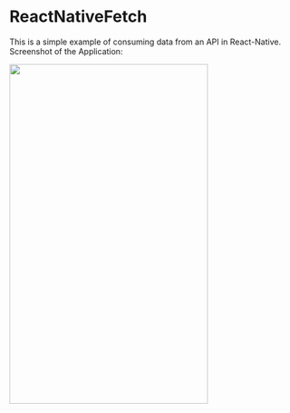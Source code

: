 # ReactNativeFetch
This is a simple example of consuming data from an API in React-Native.
Screenshot of the Application:

<img src="assets/screnshot.jpg" width="350" height="600"> 
